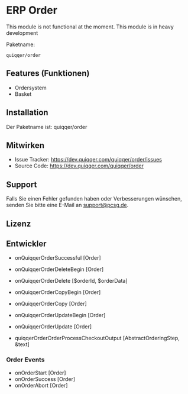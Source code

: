 ERP Order
========

This module is not functional at the moment.
This module is in heavy development 

Paketname:

    quiqqer/order


Features (Funktionen)
--------

- Ordersystem
- Basket


Installation
------------

Der Paketname ist: quiqqer/order


Mitwirken
----------

- Issue Tracker: https://dev.quiqqer.com/quiqqer/order/issues
- Source Code: https://dev.quiqqer.com/quiqqer/order


Support
-------

Falls Sie einen Fehler gefunden haben oder Verbesserungen wünschen,
senden Sie bitte eine E-Mail an support@pcsg.de.


Lizenz
-------


Entwickler
--------

- onQuiqqerOrderSuccessful [Order]

- onQuiqqerOrderDeleteBegin [Order]
- onQuiqqerOrderDelete [$orderId, $orderData]

- onQuiqqerOrderCopyBegin [Order]
- onQuiqqerOrderCopy [Order]

- onQuiqqerOrderUpdateBegin [Order]
- onQuiqqerOrderUpdate [Order]

- quiqqerOrderOrderProcessCheckoutOutput [AbstractOrderingStep, &text]

### Order Events

- onOrderStart [Order]
- onOrderSuccess [Order]
- onOrderAbort [Order]